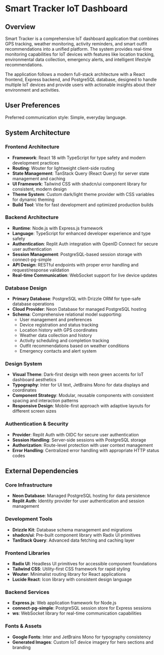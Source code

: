 # Smart Tracker IoT Dashboard

## Overview

Smart Tracker is a comprehensive IoT dashboard application that combines GPS tracking, weather monitoring, activity reminders, and smart outfit recommendations into a unified platform. The system provides real-time monitoring capabilities for IoT devices with features like location tracking, environmental data collection, emergency alerts, and intelligent lifestyle recommendations.

The application follows a modern full-stack architecture with a React frontend, Express backend, and PostgreSQL database, designed to handle multiple IoT devices and provide users with actionable insights about their environment and activities.

## User Preferences

Preferred communication style: Simple, everyday language.

## System Architecture

### Frontend Architecture
- **Framework**: React 18 with TypeScript for type safety and modern development practices
- **Routing**: Wouter for lightweight client-side routing
- **State Management**: TanStack Query (React Query) for server state management and caching
- **UI Framework**: Tailwind CSS with shadcn/ui component library for consistent, modern design
- **Theme System**: Custom dark/light theme provider with CSS variables for dynamic theming
- **Build Tool**: Vite for fast development and optimized production builds

### Backend Architecture
- **Runtime**: Node.js with Express.js framework
- **Language**: TypeScript for enhanced developer experience and type safety
- **Authentication**: Replit Auth integration with OpenID Connect for secure user authentication
- **Session Management**: PostgreSQL-based session storage with connect-pg-simple
- **API Design**: RESTful endpoints with proper error handling and request/response validation
- **Real-time Communication**: WebSocket support for live device updates

### Database Design
- **Primary Database**: PostgreSQL with Drizzle ORM for type-safe database operations
- **Cloud Provider**: Neon Database for managed PostgreSQL hosting
- **Schema**: Comprehensive relational model supporting:
  - User management and preferences
  - Device registration and status tracking
  - Location history with GPS coordinates
  - Weather data collection and history
  - Activity scheduling and completion tracking
  - Outfit recommendations based on weather conditions
  - Emergency contacts and alert system

### Design System
- **Visual Theme**: Dark-first design with neon green accents for IoT dashboard aesthetics
- **Typography**: Inter for UI text, JetBrains Mono for data displays and coordinates
- **Component Strategy**: Modular, reusable components with consistent spacing and interaction patterns
- **Responsive Design**: Mobile-first approach with adaptive layouts for different screen sizes

### Authentication & Security
- **Provider**: Replit Auth with OIDC for secure user authentication
- **Session Handling**: Server-side sessions with PostgreSQL storage
- **Authorization**: Route-level protection with user context management
- **Error Handling**: Centralized error handling with appropriate HTTP status codes

## External Dependencies

### Core Infrastructure
- **Neon Database**: Managed PostgreSQL hosting for data persistence
- **Replit Auth**: Identity provider for user authentication and session management

### Development Tools
- **Drizzle Kit**: Database schema management and migrations
- **shadcn/ui**: Pre-built component library with Radix UI primitives
- **TanStack Query**: Advanced data fetching and caching layer

### Frontend Libraries
- **Radix UI**: Headless UI primitives for accessible component foundations
- **Tailwind CSS**: Utility-first CSS framework for rapid styling
- **Wouter**: Minimalist routing library for React applications
- **Lucide React**: Icon library with consistent design language

### Backend Services
- **Express.js**: Web application framework for Node.js
- **connect-pg-simple**: PostgreSQL session store for Express sessions
- **ws**: WebSocket library for real-time communication capabilities

### Fonts & Assets
- **Google Fonts**: Inter and JetBrains Mono for typography consistency
- **Generated Images**: Custom IoT device imagery for hero sections and branding
